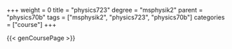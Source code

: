 +++
weight = 0
title = "physics723"
degree = "msphysik2"
parent = "physics70b"
tags = ["msphysik2", "physics723", "physics70b"]
categories = ["course"]
+++

{{< genCoursePage >}}
